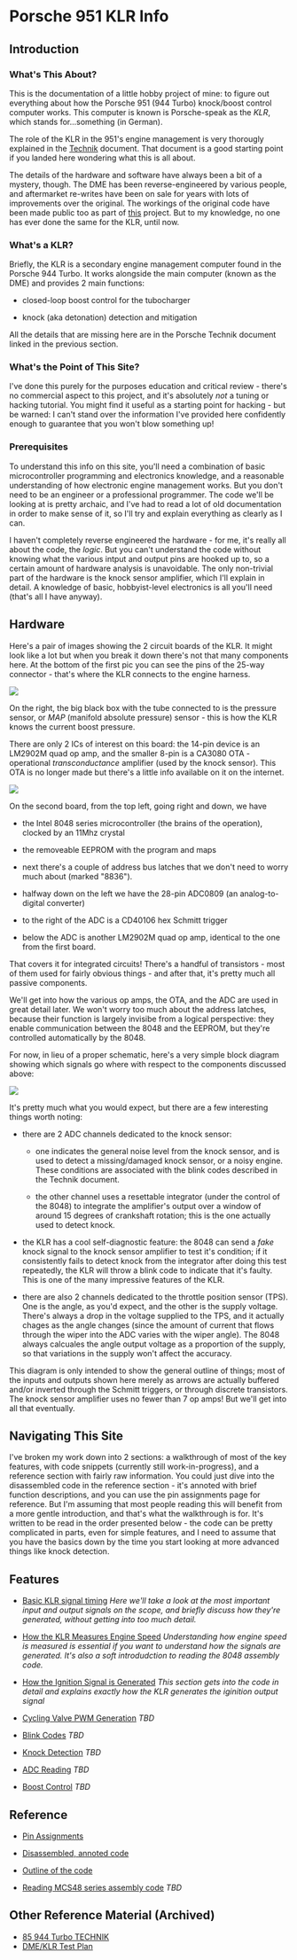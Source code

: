 # Porsche 951 KLR Info

## Introduction

### What's This About?
This is the documentation of a little hobby project of mine: to figure out everything about how the Porsche 951 (944 Turbo) knock/boost control computer works. This computer is known is Porsche-speak as the *KLR*, which stands for...something (in German).

The role of the KLR in the 951's engine management is very thorougly explained in the [Technik](reference/TECHNIK491321.pdf) document. That document is a good starting point if you landed here wondering what this is all about. 

The details of the hardware and software have always been a bit of a mystery, though. The DME has been reverse-engineered by various people, and aftermarket re-writes have been on sale for years with lots of improvements over the original. The workings of the original code have been made public too as part of [this]() project. But to my knowledge, no one has ever done the same for the KLR, until now. 

### What's a KLR?
Briefly, the KLR is a secondary engine management computer found in the Porsche 944 Turbo. It works alongside the main computer (known as the DME) and provides 2 main functions:

* closed-loop boost control for the tubocharger

* knock (aka detonation) detection and mitigation

All the details that are missing here are in the Porsche Technik document linked in the previous section. 

### What's the Point of This Site?
I've done this purely for the purposes education and critical review - there's no commercial aspect to this project, and it's absolutely *not* a tuning or hacking tutorial. You might find it useful as a starting point for hacking - but be warned: I can't stand over the information I've provided here confidently enough to guarantee that you won't blow something up!

### Prerequisites
To understand this info on this site, you'll need a combination of basic microcontroller programming and electronics knowledge, and a reasonable understanding of how electronic engine management works. But you don't need to be an engineer or a professional programmer. The code we'll be looking at is pretty archaic, and I've had to read a lot of old documentation in order to make sense of it, so I'll try and explain everything as clearly as I can. 

I haven't completely reverse engineered the hardware - for me, it's really all about the code, the *logic*. But you can't understand the code without knowing what the various intput and output pins are hooked up to, so a certain amount of hardware analysis is unavoidable. The only non-trivial part of the hardware is the knock sensor amplifier, which I'll explain in detail. A knowledge of basic, hobbyist-level electronics is all you'll need (that's all I have anyway). 


## Hardware

Here's a pair of images showing the 2 circuit boards of the KLR. It might look like a lot but when you break it down there's not that many components here. At the bottom of the first pic you can see the pins of the 25-way connector - that's where the KLR connects to the engine harness. 

![](images/klr_board_1.jpg)

On the right, the big black box with the tube connected to is the pressure sensor, or *MAP* (manifold absolute pressure) sensor - this is how the KLR knows the current boost pressure. 

There are only 2 ICs of interest on this board: the 14-pin device is an LM2902M quad op amp, and the smaller 8-pin is a CA3080 OTA - operational *transconductance* amplifier (used by the knock sensor). This OTA is no longer made but there's a little info available on it on the internet. 

![](images/klr_board_2.jpg)

On the second board, from the top left, going right and down,  we have

* the Intel 8048 series microcontroller (the brains of the operation), clocked by an 11Mhz crystal

* the removeable EEPROM with the program and maps

* next there's a couple of address bus latches that we don't need to worry much about (marked "8836"). 

* halfway down on the left we have the 28-pin ADC0809 (an analog-to-digital converter)

* to the right of the ADC is a CD40106 hex Schmitt trigger

* below the ADC is another LM2902M quad op amp, identical to the one from the first board. 

That covers it for integrated circuits! There's a handful of transistors - most of them used for fairly obvious things - and after that, it's pretty much all passive components. 

We'll get into how the various op amps, the OTA, and the ADC are used in great detail later. We won't worry too much about the address latches, because their function is largely invisibe from a logical perspective: they enable communication between the 8048 and the EEPROM, but they're controlled automatically by the 8048. 


For now, in lieu of a proper schematic, here's a very simple block diagram showing which signals go where with respect to the components discussed above:

![](images/klr_block_diagram_1.png)

It's pretty much what you would expect, but there are a few interesting things worth noting:

* there are 2 ADC channels dedicated to the knock sensor:

	* one indicates the general noise level from the knock sensor, and is used to detect a missing/damaged knock sensor, or a noisy engine. These conditions are associated with the blink codes described in the Technik document. 
  
  * the other channel uses a resettable integrator (under the control of the 8048) to integrate the amplifier's output over a window of around 15 degrees of crankshaft rotation; this is the one actually used to detect knock. 

* the KLR has a cool self-diagnostic feature: the 8048 can send a *fake* knock signal to the knock sensor amplifier to test it's condition; if it consistently fails to detect knock from the integrator after doing this test repeatedly, the KLR will throw a blink code to indicate that it's faulty. This is one of the many impressive features of the KLR. 
  
* there are also 2 channels dedicated to the throttle position sensor (TPS). One is the angle, as you'd expect, and the other is the supply voltage. There's always a drop in the voltage supplied to the TPS, and it actually chages as the angle changes (since the amount of current that flows through the wiper into the ADC varies with the wiper angle). The 8048 always calcuales the angle output voltage as a proportion of the supply, so that variations in the supply won't affect the accuracy. 

This diagram is only intended to show the general outline of things; most of the inputs and outputs shown here merely as arrows are actually buffered and/or inverted through the Schmitt triggers, or through discrete transistors. The knock sensor amplifier uses no fewer than 7 op amps! But we'll get into all that eventually. 

## Navigating This Site

I've broken my work down into 2 sections: a walkthrough of most of the key features, with code snippets (currently still work-in-progress), and a reference section with fairly raw information. You could just dive into the disassembled code in the reference section - it's annoted with brief function descriptions, and you can use the pin assignments page for reference. But I'm assuming that most people reading this will benefit from a more gentle introduction, and that's what the walkthrough is for. It's written to be read in the order presented below - the code can be pretty complicated in parts, even for simple features, and I need to assume that you have the basics down by the time you start looking at more advanced things like knock detection. 


## Features

* [Basic KLR signal timing](klr_signal_timing.md) *Here we'll take a look at the most important input and output signals on the scope, and briefly discuss how they're generated, without getting into too much detail.*

* [How the KLR Measures Engine Speed](speed_measurement.md) *Understanding how engine speed is measured is essential if you want to understand how the signals are generated. It's also a soft introdudction to reading the 8048 assembly code.*

* [How the Ignition Signal is Generated](ignition_signal.md) *This section gets into the code in detail and explains exactly how the KLR generates the iginition output signal*

* [Cycling Valve PWM Generation]() *TBD*

* [Blink Codes]() *TBD*

* [Knock Detection]() *TBD*

* [ADC Reading]() *TBD*

* [Boost Control]() *TBD*

## Reference

* [Pin Assignments](pin_assignments.md)

* [Disassembled, annoted code](Annotated_Stock1987_951KLR.asm)

* [Outline of the code](outline_of_code.md)

* [Reading MCS48 series assembly code]() *TBD*

## Other Reference Material (Archived)

* [85 944 Turbo TECHNIK](reference/TECHNIK491321.pdf)
* [DME/KLR Test Plan](reference/DME_KLR_Test_Plan.pdf)
